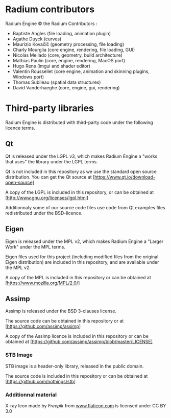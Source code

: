 # Radium contributors

Radium Engine © the Radium Contributors :

* Baptiste Angles (file loading, animation plugin)
* Agathe Duyck (curves)
* Maurizio Kovačič (geometry processing, file loading)
* Charly Mourglia (core engine, rendering, file loading, GUI)
* Nicolas Mellado (core, geometry, build architecture)
* Mathias Paulin (core, engine, rendering, MacOS port)
* Hugo Rens (imgui and shader editor)
* Valentin Roussellet (core engine, animation and skinning plugins, Windows port)
* Thomas Subileau (spatial data structures)
* David Vanderhaeghe (core, engine, gui, rendering)

# Third-party libraries

Radium Engine is distributed with third-party code under the following
licence terms.

## Qt


Qt is released under the LGPL v3, which makes Radium Engine a "works that
uses" the library under the LGPL terms.

Qt is not included in this repository as we use the standard open source distribution.
You can get the Qt source at [https://www.qt.io/download-open-source]

A copy of the LGPL is included in this repository, or can be obtained at
[http://www.gnu.org/licenses/lgpl.html]

Additionnaly some of our source code files use code from Qt examples files
redistributed under the BSD-licence.

## Eigen

Eigen is released under the MPL v2, which makes Radium Engine a
"Larger Work" under the MPL terms.

Eigen files used for this project (including modified files from
the original Eigen distribution) are included in this repository,
and are available under the MPL v2.

A copy of the MPL is included in this repository or can be obtained at
[https://www.mozilla.org/MPL/2.0/]

## Assimp

Assimp is released under the BSD 3-clauses license.

The source code can be obtained in this repository or at [https://github.com/assimp/assimp]

A copy of the Assimp licence is included in this repository or can
be obtained at [https://github.com/assimp/assimp/blob/master/LICENSE]

### STB Image

STB image is a header-only library, released in the public domain.

The source code is included in this repository or can be obtained at [https://github.com/nothings/stb]

### Additionnal material
X-ray Icon
made by *Freepik* from www.flaticon.com is licensed under CC BY 3.0
